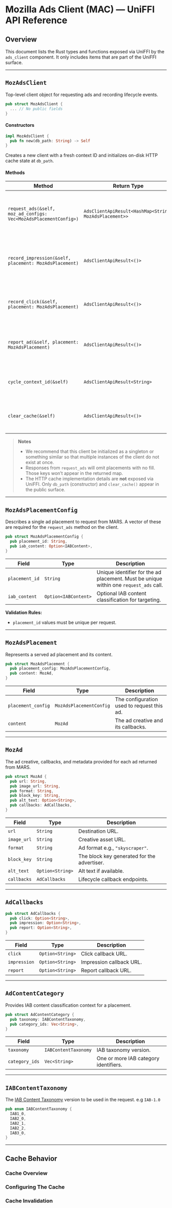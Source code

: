 
# Mozilla Ads Client (MAC) — UniFFI API Reference

## Overview
This document lists the Rust types and functions exposed via UniFFI by the `ads_client` component.
It only includes items that are part of the UniFFI surface.

---

## `MozAdsClient`

Top-level client object for requesting ads and recording lifecycle events.

```rust
pub struct MozAdsClient {
  ... // No public fields
}
```

#### Constructors

```rust
impl MozAdsClient {
  pub fn new(db_path: String) -> Self
}
```

Creates a new client with a fresh context ID and initializes on-disk HTTP cache state at `db_path`.

#### Methods

| Method | Return Type | Description |
|--------|-------------|-------------|
| `request_ads(&self, moz_ad_configs: Vec<MozAdsPlacementConfig>)` | `AdsClientApiResult<HashMap<String, MozAdsPlacement>>` | Requests ads for the given placement configurations. Returns a map keyed by `placement_id`. |
| `record_impression(&self, placement: MozAdsPlacement)` | `AdsClientApiResult<()>` | Records an impression for the given placement (fires the ad’s impression callback). |
| `record_click(&self, placement: MozAdsPlacement)` | `AdsClientApiResult<()>` | Records a click for the given placement (fires the ad’s click callback). |
| `report_ad(&self, placement: MozAdsPlacement)` | `AdsClientApiResult<()>` | Reports the given placement (fires the ad’s report callback). |
| `cycle_context_id(&self)` | `AdsClientApiResult<String>` | Rotates the client’s context ID and returns the **previous** ID. |
| `clear_cache(&self)` | `AdsClientApiResult<()>` | Clears the client’s HTTP cache. Returns an error if clearing fails. |

> **Notes**
> - We recommend that this client be initialized as a singleton or something similar so that multiple instances of the client do not exist at once.
> - Responses from `request_ads` will omit placements with no fill. Those keys won’t appear in the returned map.
> - The HTTP cache implementation details are **not** exposed via UniFFI. Only `db_path` (constructor) and `clear_cache()` appear in the public surface.

---

## `MozAdsPlacementConfig`

Describes a single ad placement to request from MARS. A vector of these are required for the `request_ads` method on the client.

```rust
pub struct MozAdsPlacementConfig {
  pub placement_id: String,
  pub iab_content: Option<IABContent>,
}
```

| Field | Type | Description |
|------|------|-------------|
| `placement_id` | `String` | Unique identifier for the ad placement. Must be unique within one `request_ads` call. |
| `iab_content` | `Option<IABContent>` | Optional IAB content classification for targeting. |

**Validation Rules:**
- `placement_id` values must be unique per request.

---

## `MozAdsPlacement`

Represents a served ad placement and its content.

```rust
pub struct MozAdsPlacement {
  pub placement_config: MozAdsPlacementConfig,
  pub content: MozAd,
}
```

| Field | Type | Description |
|------|------|-------------|
| `placement_config` | `MozAdsPlacementConfig` | The configuration used to request this ad. |
| `content` | `MozAd` | The ad creative and its callbacks. |


---

## `MozAd`

The ad creative, callbacks, and metadata provided for each ad returned from MARS.

```rust
pub struct MozAd {
  pub url: String,
  pub image_url: String,
  pub format: String,
  pub block_key: String,
  pub alt_text: Option<String>,
  pub callbacks: AdCallbacks,
}
```

| Field | Type | Description |
|------|------|-------------|
| `url` | `String` | Destination URL. |
| `image_url` | `String` | Creative asset URL. |
| `format` | `String` | Ad format e.g., `"skyscraper"`. |
| `block_key` | `String` | The block key generated for the advertiser. |
| `alt_text` | `Option<String>` | Alt text if available. |
| `callbacks` | `AdCallbacks` | Lifecycle callback endpoints. |


---

## `AdCallbacks`

```rust
pub struct AdCallbacks {
  pub click: Option<String>,
  pub impression: Option<String>,
  pub report: Option<String>,
}
```

| Field | Type | Description |
|------|------|-------------|
| `click` | `Option<String>` | Click callback URL. |
| `impression` | `Option<String>` | Impression callback URL. |
| `report` | `Option<String>` | Report callback URL. |


---

## `AdContentCategory`

Provides IAB content classification context for a placement.

```rust
pub struct AdContentCategory {
  pub taxonomy: IABContentTaxonomy,
  pub category_ids: Vec<String>,
}
```

| Field | Type | Description |
|------|------|-------------|
| `taxonomy` | `IABContentTaxonomy` | IAB taxonomy version. |
| `category_ids` | `Vec<String>` | One or more IAB category identifiers. |

---

## `IABContentTaxonomy`

The [IAB Content Taxonomy](https://www.iab.com/guidelines/content-taxonomy/) version to be used in the request. e.g `IAB-1.0`

```rust
pub enum IABContentTaxonomy {
  IAB1_0,
  IAB2_0,
  IAB2_1,
  IAB2_2,
  IAB3_0,
}
```

---

## Cache Behavior

### Cache Overview

### Configuring The Cache

### Cache Invalidation
